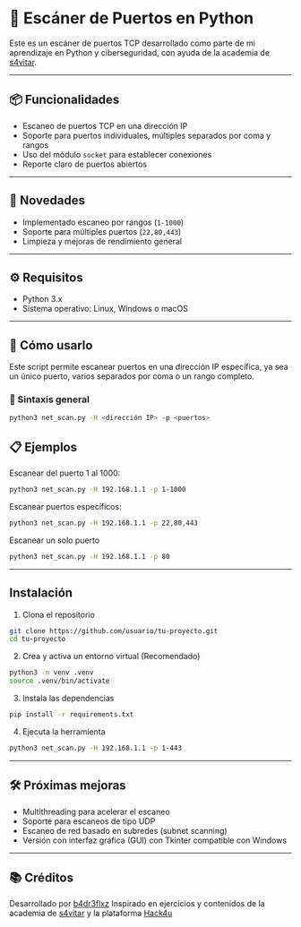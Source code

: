 # 🔎 Escáner de Puertos en Python

Este es un escáner de puertos TCP desarrollado como parte de mi aprendizaje en Python y ciberseguridad, con ayuda de la academia de [s4vitar](https://youtube.com/@s4vitar).

---

## 📦 Funcionalidades

- Escaneo de puertos TCP en una dirección IP
- Soporte para puertos individuales, múltiples separados por coma y rangos
- Uso del módulo `socket` para establecer conexiones
- Reporte claro de puertos abiertos

---

## 📢 Novedades

- Implementado escaneo por rangos (`1-1000`)
- Soporte para múltiples puertos (`22,80,443`)
- Limpieza y mejoras de rendimiento general

---

## ⚙️ Requisitos

- Python 3.x  
- Sistema operativo: Linux, Windows o macOS

---

## 🧪 Cómo usarlo

Este script permite escanear puertos en una dirección IP específica, ya sea un único puerto, varios separados por coma o un rango completo.

### 📌 Sintaxis general

```bash
python3 net_scan.py -H <dirección IP> -p <puertos>
```

## 📋 Ejemplos

Escanear del puerto 1 al 1000:

```bash
python3 net_scan.py -H 192.168.1.1 -p 1-1000
```

Escanear puertos específicos:

```bash
python3 net_scan.py -H 192.168.1.1 -p 22,80,443
```

Escanear un solo puerto

```bash
python3 net_scan.py -H 192.168.1.1 -p 80
```

---

## Instalación
1. Clona el repositorio
   
```bash
git clone https://github.com/usuario/tu-proyecto.git
cd tu-proyecto
```
2. Crea y activa un entorno virtual (Recomendado)
   
```bash
python3 -m venv .venv
source .venv/bin/activate
```
3. Instala las dependencias

```bash
pip install -r requirements.txt
```
4. Ejecuta la herramienta
   
```bash
python3 net_scan.py -H 192.168.1.1 -p 1-443
```

---

## 🛠️ Próximas mejoras

- Multithreading para acelerar el escaneo
- Soporte para escaneos de tipo UDP
- Escaneo de red basado en subredes (subnet scanning)
- Versión con interfaz gráfica (GUI) con Tkinter compatible con Windows

---

## 📚 Créditos

Desarrollado por [b4dr3flxz](https://github.com/b4dr3flxz)
Inspirado en ejercicios y contenidos de la academia de [s4vitar](https://youtube.com/@s4vitar) y la plataforma [Hack4u](https://hack4u.io)
